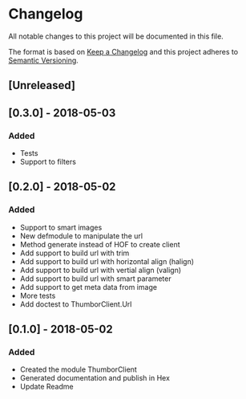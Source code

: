 # Changelog
All notable changes to this project will be documented in this file.

The format is based on [Keep a Changelog](http://keepachangelog.com/en/1.0.0/)
and this project adheres to [Semantic Versioning](http://semver.org/spec/v2.0.0.html).

## [Unreleased]

## [0.3.0] - 2018-05-03
### Added
- Tests
- Support to filters

## [0.2.0] - 2018-05-02
### Added
- Support to smart images
- New defmodule to manipulate the url
- Method generate instead of HOF to create client
- Add support to build url with trim
- Add support to build url with horizontal align (halign)
- Add support to build url with vertial align (valign)
- Add support to build url with smart parameter
- Add support to get meta data from image
- More tests
- Add doctest to ThumborClient.Url

## [0.1.0] - 2018-05-02
### Added
- Created the module ThumborClient
- Generated documentation and publish in Hex
- Update Readme
